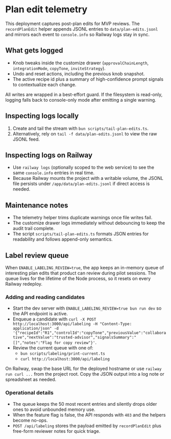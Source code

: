 # Plan edit telemetry

This deployment captures post-plan edits for MVP reviews. The `recordPlanEdit` helper appends JSONL entries to `data/plan-edits.jsonl` and mirrors each event to `console.info` so Railway logs stay in sync.

## What gets logged
- Knob tweaks inside the customize drawer (`approvalChainLength`, `integrationMode`, `copyTone`, `inviteStrategy`).
- Undo and reset actions, including the previous knob snapshot.
- The active recipe id plus a summary of high-confidence prompt signals to contextualize each change.

All writes are wrapped in a best-effort guard. If the filesystem is read-only, logging falls back to console-only mode after emitting a single warning.

## Inspecting logs locally
1. Create and tail the stream with `bun scripts/tail-plan-edits.ts`.
2. Alternatively, rely on `tail -f data/plan-edits.jsonl` to view the raw JSONL feed.

## Inspecting logs on Railway
- Use `railway logs` (optionally scoped to the web service) to see the same `console.info` entries in real time.
- Because Railway mounts the project with a writable volume, the JSONL file persists under `/app/data/plan-edits.jsonl` if direct access is needed.

## Maintenance notes
- The telemetry helper trims duplicate warnings once file writes fail.
- The customize drawer logs immediately without debouncing to keep the audit trail complete.
- The script `scripts/tail-plan-edits.ts` formats JSON entries for readability and follows append-only semantics.

## Label review queue

When `ENABLE_LABELING_REVIEW=true`, the app keeps an in-memory queue of interesting plan edits that product can review during pilot sessions. The queue lives for the lifetime of the Node process, so it resets on every Railway redeploy.

### Adding and reading candidates
- Start the dev server with `ENABLE_LABELING_REVIEW=true bun run dev` so the API endpoint is active.
- Enqueue a candidate with `curl -X POST http://localhost:3000/api/labeling -H "Content-Type: application/json" -d '{"recipeId":"R1","controlId":"copyTone","previousValue":"collaborative","nextValue":"trusted-advisor","signalsSummary":"[]","notes":"Flag for copy review"}'`.
- Review the current queue with one of:
  - `bun scripts/labeling/print-current.ts`
  - `curl http://localhost:3000/api/labeling`

On Railway, swap the base URL for the deployed hostname or use `railway run curl ...` from the project root. Copy the JSON output into a log note or spreadsheet as needed.

### Operational details
- The queue keeps the 50 most recent entries and silently drops older ones to avoid unbounded memory use.
- When the feature flag is false, the API responds with `403` and the helpers become no-ops.
- `POST /api/labeling` stores the payload emitted by `recordPlanEdit` plus free-form reviewer notes for quick triage.
